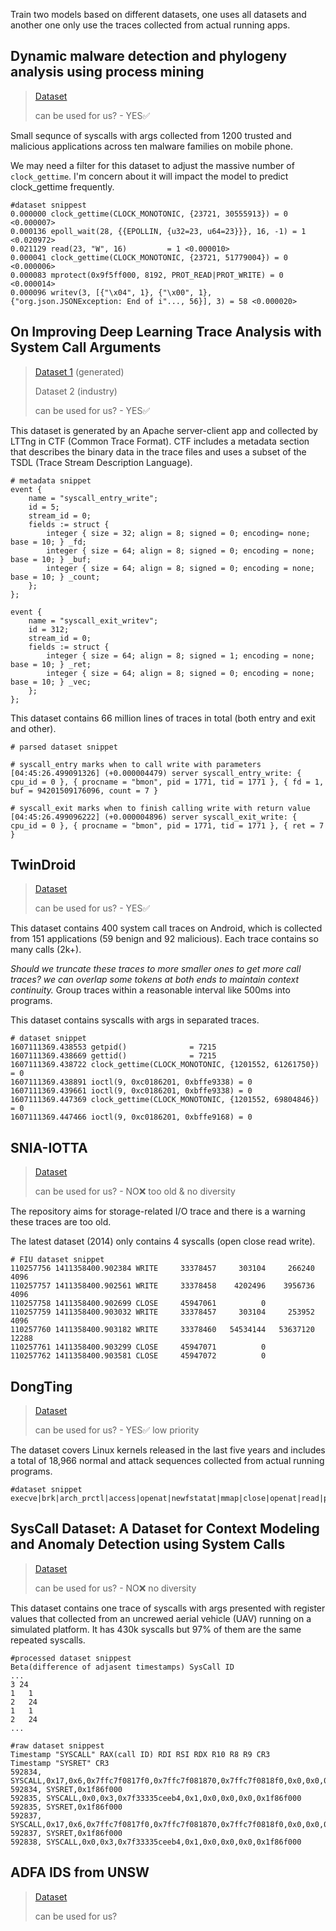 Train two models based on different datasets, one uses all datasets and another one only use the traces collected from actual running apps.

## Dynamic malware detection and phylogeny analysis using process mining

> [Dataset](https://github.com/mlbresearch/syscall-traces-dataset)
>
> can be used for us? - YES✅

Small sequnce of syscalls with args collected from 1200 trusted and malicious applications across ten malware families on mobile phone.

We may need a filter for this dataset to adjust the massive number of `clock_gettime`. I'm concern about it will impact the model to predict clock_gettime frequently. 

```
#dataset snippest
0.000000 clock_gettime(CLOCK_MONOTONIC, {23721, 30555913}) = 0 <0.000007>
0.000136 epoll_wait(28, {{EPOLLIN, {u32=23, u64=23}}}, 16, -1) = 1 <0.020972>
0.021129 read(23, "W", 16)         = 1 <0.000010>
0.000041 clock_gettime(CLOCK_MONOTONIC, {23721, 51779004}) = 0 <0.000006>
0.000083 mprotect(0x9f5ff000, 8192, PROT_READ|PROT_WRITE) = 0 <0.000014>
0.000096 writev(3, [{"\x04", 1}, {"\x00", 1}, {"org.json.JSONException: End of i"..., 56}], 3) = 58 <0.000020>
```

## On Improving Deep Learning Trace Analysis with System Call Arguments

> [Dataset 1](https://zenodo.org/records/4091287#.X4hhGNjpNQI) (generated)
>
> Dataset 2 (industry)
>
> can be used for us? - YES✅

This dataset is generated by an Apache server-client app and collected by LTTng in CTF (Common Trace Format). CTF includes a metadata section that describes the binary data in the trace files and uses a subset of the TSDL (Trace Stream Description Language).

```
# metadata snippet
event {
	name = "syscall_entry_write";
	id = 5;
	stream_id = 0;
	fields := struct {
		integer { size = 32; align = 8; signed = 0; encoding= none; base = 10; } _fd;
		integer { size = 64; align = 8; signed = 0; encoding = none; base = 10; } _buf;
		integer { size = 64; align = 8; signed = 0; encoding = none; base = 10; } _count;
	};
};

event {
	name = "syscall_exit_writev";
	id = 312;
	stream_id = 0;
	fields := struct {
		integer { size = 64; align = 8; signed = 1; encoding = none; base = 10; } _ret;
		integer { size = 64; align = 8; signed = 0; encoding = none; base = 10; } _vec;
	};
};
```

This dataset contains 66 million lines of traces in total (both entry and exit and other).

```
# parsed dataset snippet

# syscall_entry marks when to call write with parameters
[04:45:26.499091326] (+0.000004479) server syscall_entry_write: { cpu_id = 0 }, { procname = "bmon", pid = 1771, tid = 1771 }, { fd = 1, buf = 94201509176096, count = 7 }

# syscall_exit marks when to finish calling write with return value
[04:45:26.499096222] (+0.000004896) server syscall_exit_write: { cpu_id = 0 }, { procname = "bmon", pid = 1771, tid = 1771 }, { ret = 7 }
```

## TwinDroid

> [Dataset](https://github.com/AsmaLif/TwinDroid-dataset)
>
> can be used for us? - YES✅

This dataset contains 400 system call traces on Android, which is collected from 151 applications (59 benign and 92 malicious). Each trace contains so many calls (2k+).

*Should we truncate these traces to more smaller ones to get more call traces? we can overlap some tokens at both ends to maintain context continuity.* Group traces within a reasonable interval like 500ms into programs.

This dataset contains syscalls with args in separated traces.

```
# dataset snippet
1607111369.438553 getpid()              = 7215
1607111369.438669 gettid()              = 7215
1607111369.438722 clock_gettime(CLOCK_MONOTONIC, {1201552, 61261750}) = 0
1607111369.438891 ioctl(9, 0xc0186201, 0xbffe9338) = 0
1607111369.439661 ioctl(9, 0xc0186201, 0xbffe9338) = 0
1607111369.447369 clock_gettime(CLOCK_MONOTONIC, {1201552, 69804846}) = 0
1607111369.447466 ioctl(9, 0xc0186201, 0xbffe9168) = 0
```

## SNIA-IOTTA

> [Dataset](https://iotta.snia.org/traces/system-call)
>
> can be used for us? - NO❌ too old & no diversity

The repository aims for storage-related I/O trace and there is a warning these traces are too old.

The latest dataset (2014) only contains 4 syscalls (open close read write). 

```
# FIU dataset snippet
110257756 1411358400.902384 WRITE     33378457     303104     266240  4096
110257757 1411358400.902561 WRITE     33378458    4202496    3956736  4096
110257758 1411358400.902699 CLOSE     45947061          0
110257759 1411358400.903032 WRITE     33378457     303104     253952  4096
110257760 1411358400.903182 WRITE     33378460   54534144   53637120 12288
110257761 1411358400.903299 CLOSE     45947071          0
110257762 1411358400.903581 CLOSE     45947072          0
```

## DongTing

> [Dataset](https://github.com/HNUSystemsLab/DongTing?tab=readme-ov-file)
>
> can be used for us? - YES✅ low priority

The dataset covers Linux kernels released in the last five years and includes a total of 18,966 normal and attack sequences collected from actual running programs.

```
#dataset snippet
execve|brk|arch_prctl|access|openat|newfstatat|mmap|close|openat|read|pread64|pread64|pread64|newfstatat|mmap|pread64|mmap|mmap|mmap|mmap|mmap|close|mmap|arch_prctl|mprotect|mprotect|mprotect|munmap|mmap|clone|wait4|prctl|clock_nanosleep|setpgid|openat|ioctl|close|close|close|close|close|close|close|close|close|close|close|wait4|close|clock_nanosleep|close|close|close|close|close|close|close|close|close|close|close|close|wait4|close|clock_nanosleep|close|close|exit_group|wait4|clone|wait4|prctl|clock_nanosleep|setpgid|openat|ioctl|close|close|close|close|close|close|close|close|close|close|close|wait4|
```

## SysCall Dataset: A Dataset for Context Modeling and Anomaly Detection using System Calls

> [Dataset](https://data.mendeley.com/datasets/vfvw7g8s8h/2)
>
> can be used for us? - NO❌ no diversity

This dataset contains one trace of syscalls with args presented with register values that collected from an uncrewed aerial vehicle (UAV) running on a simulated platform. It has 430k syscalls but 97% of them are the same repeated syscalls.

```
#processed dataset snippest
Beta(difference of adjasent timestamps)	SysCall ID
...
3 24
1	1
2	24
1	1
2	24
...

#raw dataset snippest
Timestamp "SYSCALL" RAX(call ID) RDI RSI RDX R10 R8 R9 CR3
Timestamp "SYSRET" CR3 
592834, SYSCALL,0x17,0x6,0x7ffc7f0817f0,0x7ffc7f081870,0x7ffc7f0818f0,0x0,0x0,0x1f86f000
592834, SYSRET,0x1f86f000
592835, SYSCALL,0x0,0x3,0x7f33335ceeb4,0x1,0x0,0x0,0x0,0x1f86f000
592835, SYSRET,0x1f86f000
592837, SYSCALL,0x17,0x6,0x7ffc7f0817f0,0x7ffc7f081870,0x7ffc7f0818f0,0x0,0x0,0x1f86f000
592837, SYSRET,0x1f86f000
592838, SYSCALL,0x0,0x3,0x7f33335ceeb4,0x1,0x0,0x0,0x0,0x1f86f000
```

## ADFA IDS from UNSW

> [Dataset](https://research.unsw.edu.au/projects/adfa-ids-datasets)
>
> can be used for us?
